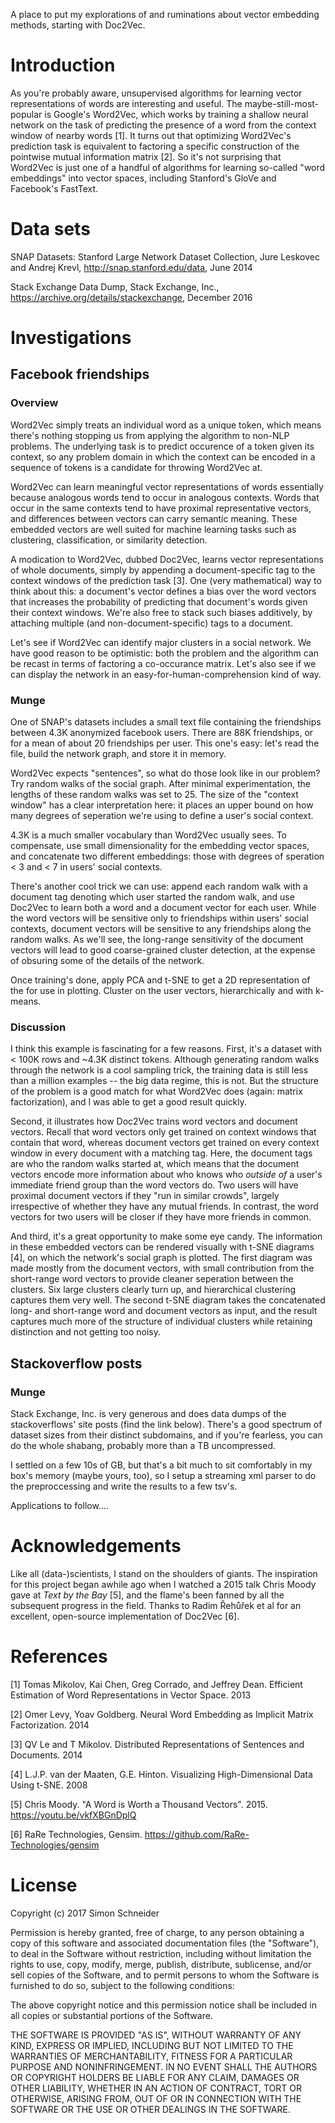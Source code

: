 A place to put my explorations of and ruminations about vector embedding
methods, starting with Doc2Vec.

# Introduction

As you're probably aware, unsupervised algorithms for learning vector
representations of words are interesting and useful.
The maybe-still-most-popular is Google's Word2Vec, which works by training a 
shallow neural network on the task of predicting the presence of
a word from the context window of nearby words [1]. It turns out that
optimizing Word2Vec's prediction task is equivalent to factoring
a specific construction of the pointwise mutual information matrix [2].
So it's not surprising that Word2Vec is just one of a handful of algorithms
for learning so-called "word embeddings" into vector spaces, including
Stanford's GloVe and Facebook's FastText.

# Data sets

SNAP Datasets: Stanford Large Network Dataset Collection,
Jure Leskovec and Andrej Krevl, http://snap.stanford.edu/data, June 2014

Stack Exchange Data Dump, Stack Exchange, Inc.,
https://archive.org/details/stackexchange, December 2016

# Investigations

## Facebook friendships

### Overview

Word2Vec simply treats an individual word as a unique token, which means there's nothing
stopping us from applying the algorithm to non-NLP problems. The underlying task is to predict
occurence of a token given its context, so any problem domain in which the context
can be encoded in a sequence of tokens is a candidate for throwing Word2Vec at.

Word2Vec can learn meaningful vector representations of words essentially
because analogous words tend to occur in analogous contexts. Words that occur
in the same contexts tend to have proximal representative vectors, and differences 
between vectors can carry semantic meaning. These embedded vectors are well suited
for machine learning tasks such as clustering, classification, or similarity 
detection.

A modication to Word2Vec, dubbed Doc2Vec, learns vector representations of 
whole documents, simply by appending a document-specific tag to the context windows of
the prediction task [3]. One (very mathematical) way to think about this: a
document's vector defines a bias over the word vectors that increases the
probability of predicting that document's words given their context windows.
We're also free to stack such biases additively, by attaching multiple
(and non-document-specific) tags to a document.

Let's see if Word2Vec can identify major clusters in a social network. We have good reason to be
optimistic: both the problem and the algorithm can be recast in terms of factoring a co-occurance matrix.
Let's also see if we can display the network in an easy-for-human-comprehension kind of way.

### Munge

One of SNAP's datasets includes a small text file containing the friendships between 4.3K anonymized 
facebook users. There are 88K friendships, or for a mean of about 20 friendships per user. This one's
easy: let's read the file, build the network graph, and store it in memory.

Word2Vec expects "sentences", so what do those look like in our problem? Try random walks of the social
graph. After minimal experimentation, the lengths of these random walks was set to 25.
The size of the "context window" has a clear interpretation here: it places an upper bound on how
many degrees of seperation we're using to define a user's social context.

4.3K is a much smaller vocabulary than Word2Vec usually sees. To compensate, use small
dimensionality for the embedding vector spaces, and concatenate two different embeddings:
those with degrees of speration < 3 and < 7 in users' social contexts.

There's another cool trick we can use: append each random walk with a document tag denoting which
user started the random walk, and use Doc2Vec to learn both a word and a document vector for each user.
While the word vectors will be sensitive only to friendships within users' social contexts, document
vectors will be sensitive to any friendships along the random walks. As we'll see, the long-range sensitivity
of the document vectors will lead to good coarse-grained cluster detection, at the expense of obsuring some 
of the details of the network.

Once training's done, apply PCA and t-SNE to get a 2D representation of the for use in plotting. 
Cluster on the user vectors, hierarchically and with k-means.

### Discussion

I think this example is fascinating for a few reasons. First, it's a dataset with < 100K rows and ~4.3K
distinct tokens. Although generating random walks through the network is a cool sampling trick, the
training data is still less than a million examples -- the big data regime, this is not. But the structure
of the problem is a good match for what Word2Vec does (again: matrix factorization), and I was able to get
a good result quickly.

Second, it illustrates how Doc2Vec trains word vectors and document vectors. Recall that word vectors only
get trained on context windows that contain that word, whereas document vectors get trained on every context
window in every document with a matching tag. Here, the document tags are who the random walks started at, which
means that the document vectors encode more information about who knows who *outside of* a user's immediate
friend group than the word vectors do. Two users will have proximal document vectors if they "run in similar crowds",
largely irrespective of whether they have any mutual friends. In contrast, the word vectors for two users will be
closer if they have more friends in common.

And third, it's a great opportunity to make some eye candy. The information in these embedded vectors can be rendered
visually with t-SNE diagrams [4], on which the network's social graph is plotted. The first diagram was made mostly from
the document vectors, with small contribution from the short-range word vectors to provide cleaner seperation between
the clusters. Six large clusters clearly turn up, and hierarchical clustering captures them very well. The second
t-SNE diagram takes the concatenated long- and short-range word and document vectors as input, and the result
captures much more of the structure of individual clusters while retaining distinction and not getting too noisy.

## Stackoverflow posts

### Munge

Stack Exchange, Inc. is very generous and does data dumps of the stackoverflows'
site posts (find the link below). There's a good spectrum of dataset sizes from
their distinct subdomains, and if you're fearless, you can do the whole shabang,
probably more than a TB uncompressed.

I settled on a few 10s of GB, but that's a bit much to sit comfortably in my box's
memory (maybe yours, too), so I setup a streaming xml parser to do the preproccessing
and write the results to a few tsv's.

Applications to follow....

# Acknowledgements

Like all (data-)scientists, I stand on the shoulders of giants. The inspiration
for this project began awhile ago when I watched a 2015 talk Chris Moody gave at
*Text by the Bay* [5], and the flame's been fanned by all the subsequent progress
in the field. Thanks to Radim Řehůřek et al for an excellent, open-source
implementation of Doc2Vec [6].

# References

[1] Tomas Mikolov, Kai Chen, Greg Corrado, and Jeffrey Dean.
Efficient Estimation of Word Representations in Vector Space.
2013

[2] Omer Levy, Yoav Goldberg.
Neural Word Embedding as Implicit Matrix Factorization. 2014

[3] QV Le and T Mikolov. Distributed Representations of Sentences and Documents. 2014

[4] L.J.P. van der Maaten, G.E. Hinton. Visualizing High-Dimensional Data Using
t-SNE. 2008

[5] Chris Moody. "A Word is Worth a Thousand Vectors". 2015. https://youtu.be/vkfXBGnDplQ

[6] RaRe Technologies, Gensim. https://github.com/RaRe-Technologies/gensim

# License

Copyright (c) 2017 Simon Schneider

Permission is hereby granted, free of charge, to any person obtaining a copy of this software and associated documentation files (the "Software"), to deal in the Software without restriction, including without limitation the rights to use, copy, modify, merge, publish, distribute, sublicense, and/or sell copies of the Software, and to permit persons to whom the Software is furnished to do so, subject to the following conditions:

The above copyright notice and this permission notice shall be included in all copies or substantial portions of the Software.

THE SOFTWARE IS PROVIDED "AS IS", WITHOUT WARRANTY OF ANY KIND, EXPRESS OR IMPLIED, INCLUDING BUT NOT LIMITED TO THE WARRANTIES OF MERCHANTABILITY, FITNESS FOR A PARTICULAR PURPOSE AND NONINFRINGEMENT. IN NO EVENT SHALL THE AUTHORS OR COPYRIGHT HOLDERS BE LIABLE FOR ANY CLAIM, DAMAGES OR OTHER LIABILITY, WHETHER IN AN ACTION OF CONTRACT, TORT OR OTHERWISE, ARISING FROM, OUT OF OR IN CONNECTION WITH THE SOFTWARE OR THE USE OR OTHER DEALINGS IN THE SOFTWARE.
